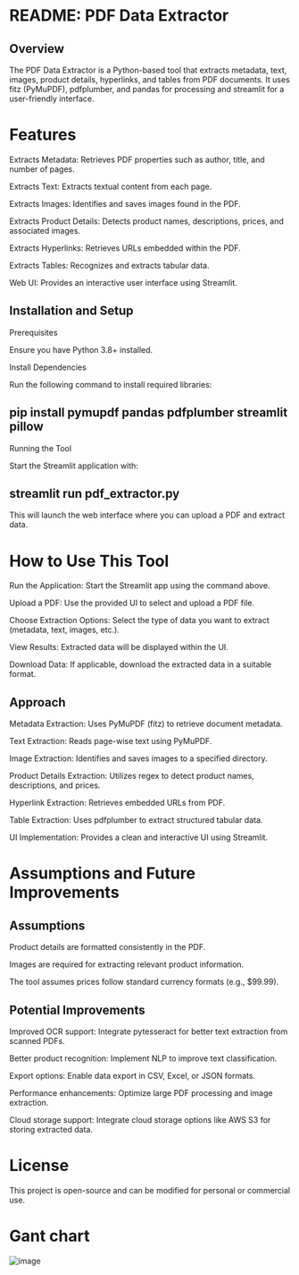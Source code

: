 # README: PDF Data Extractor

## Overview

The PDF Data Extractor is a Python-based tool that extracts metadata, text, images, product details, hyperlinks, and tables from PDF documents. It uses fitz (PyMuPDF), pdfplumber, and pandas for processing and streamlit for a user-friendly interface.

# Features

Extracts Metadata: Retrieves PDF properties such as author, title, and number of pages.

Extracts Text: Extracts textual content from each page.

Extracts Images: Identifies and saves images found in the PDF.

Extracts Product Details: Detects product names, descriptions, prices, and associated images.

Extracts Hyperlinks: Retrieves URLs embedded within the PDF.

Extracts Tables: Recognizes and extracts tabular data.

Web UI: Provides an interactive user interface using Streamlit.

## Installation and Setup

Prerequisites

Ensure you have Python 3.8+ installed.

Install Dependencies

Run the following command to install required libraries:

## pip install pymupdf pandas pdfplumber streamlit pillow

Running the Tool

Start the Streamlit application with:

## streamlit run pdf_extractor.py

This will launch the web interface where you can upload a PDF and extract data.

# How to Use This Tool

Run the Application: Start the Streamlit app using the command above.

Upload a PDF: Use the provided UI to select and upload a PDF file.

Choose Extraction Options: Select the type of data you want to extract (metadata, text, images, etc.).

View Results: Extracted data will be displayed within the UI.

Download Data: If applicable, download the extracted data in a suitable format.

## Approach

Metadata Extraction: Uses PyMuPDF (fitz) to retrieve document metadata.

Text Extraction: Reads page-wise text using PyMuPDF.

Image Extraction: Identifies and saves images to a specified directory.

Product Details Extraction: Utilizes regex to detect product names, descriptions, and prices.

Hyperlink Extraction: Retrieves embedded URLs from PDF.

Table Extraction: Uses pdfplumber to extract structured tabular data.

UI Implementation: Provides a clean and interactive UI using Streamlit.

# Assumptions and Future Improvements

## Assumptions

Product details are formatted consistently in the PDF.

Images are required for extracting relevant product information.

The tool assumes prices follow standard currency formats (e.g., $99.99).

## Potential Improvements

Improved OCR support: Integrate pytesseract for better text extraction from scanned PDFs.

Better product recognition: Implement NLP to improve text classification.

Export options: Enable data export in CSV, Excel, or JSON formats.

Performance enhancements: Optimize large PDF processing and image extraction.

Cloud storage support: Integrate cloud storage options like AWS S3 for storing extracted data.

# License

This project is open-source and can be modified for personal or commercial use.

# Gant chart 
![image](https://github.com/user-attachments/assets/d38a86e3-eb5d-4900-84c5-9f649973f200)
